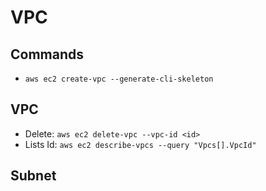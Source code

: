 # VPC
## Commands
- `aws ec2 create-vpc --generate-cli-skeleton`

## VPC
- Delete: `aws ec2 delete-vpc --vpc-id <id>`
- Lists Id: `aws ec2 describe-vpcs --query "Vpcs[].VpcId"`

## Subnet